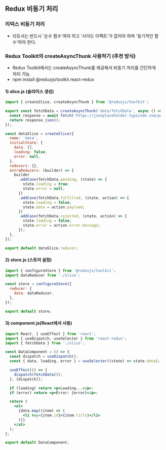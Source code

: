 ## Redux 비동기 처리


### 리덕스 비동기 처리
- 리듀서는 반드시 '순수 함수'여야 하고 '사이드 이펙트'가 없어야 하며 '동기적인 함수'여야 한다.


### Redux Toolkit의 createAsyncThunk 사용하기 (추천 방식)
- Redux Toolkit에서는 createAsyncThunk를 제공해서 비동기 처리를 간단하게 처리 가능.
- npm install @reduxjs/toolkit react-redux

#### 1) slice.js (슬라이스 생성)
```jsx
import { createSlice, createAsyncThunk } from '@reduxjs/toolkit';

export const fetchData = createAsyncThunk('data/fetchData', async () => {
  const response = await fetch('https://jsonplaceholder.typicode.com/posts');
  return response.json();
});

const dataSlice = createSlice({
  name: 'data',
  initialState: {
    data: [],
    loading: false,
    error: null,
  },
  reducers: {},
  extraReducers: (builder) => {
    builder
      .addCase(fetchData.pending, (state) => {
        state.loading = true;
        state.error = null;
      })
      .addCase(fetchData.fulfilled, (state, action) => {
        state.loading = false;
        state.data = action.payload;
      })
      .addCase(fetchData.rejected, (state, action) => {
        state.loading = false;
        state.error = action.error.message;
      });
  },
});

export default dataSlice.reducer;
```

#### 2) store.js (스토어 설정)
```jsx
import { configureStore } from '@reduxjs/toolkit';
import dataReducer from './slice';

const store = configureStore({
  reducer: {
    data: dataReducer,
  },
});

export default store;
```

#### 3) component.js(React에서 사용)
```jsx
import React, { useEffect } from 'react';
import { useDispatch, useSelector } from 'react-redux';
import { fetchData } from './slice';

const DataComponent = () => {
  const dispatch = useDispatch();
  const { data, loading, error } = useSelector((state) => state.data);

  useEffect(() => {
    dispatch(fetchData());
  }, [dispatch]);

  if (loading) return <p>Loading...</p>;
  if (error) return <p>Error: {error}</p>;

  return (
    <ul>
      {data.map((item) => (
        <li key={item.id}>{item.title}</li>
      ))}
    </ul>
  );
};

export default DataComponent;
```


